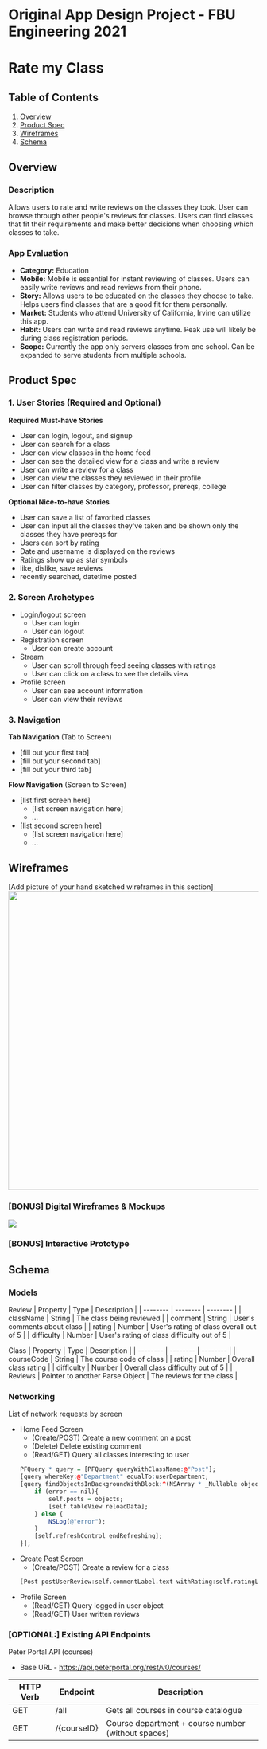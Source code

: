 Original App Design Project - FBU Engineering 2021
===

# Rate my Class

## Table of Contents
1. [Overview](#Overview)
1. [Product Spec](#Product-Spec)
1. [Wireframes](#Wireframes)
2. [Schema](#Schema)

## Overview
### Description
Allows users to rate and write reviews on the classes they took. User can browse through other people's reviews for classes. Users can find classes that fit their requirements and make better decisions when choosing which classes to take. 

### App Evaluation
- **Category:** Education
- **Mobile:** Mobile is essential for instant reviewing of classes. Users can easily write reviews and read reviews from their phone. 
- **Story:** Allows users to be educated on the classes they choose to take. Helps users find classes that are a good fit for them personally.
- **Market:** Students who attend University of California, Irvine can utilize this app.
- **Habit:** Users can write and read reviews anytime. Peak use will likely be during class registration periods. 
- **Scope:** Currently the app only servers classes from one school. Can be expanded to serve students from multiple schools. 

## Product Spec

### 1. User Stories (Required and Optional)

**Required Must-have Stories**

* User can login, logout, and signup
* User can search for a class
* User can view classes in the home feed
* User can see the detailed view for a class and write a review
* User can write a review for a class
* User can view the classes they reviewed in their profile
* User can filter classes by category, professor, prereqs, college

**Optional Nice-to-have Stories**

* User can save a list of favorited classes
* User can input all the classes they've taken and be shown only the classes they have prereqs for
* Users can sort by rating 
* Date and username is displayed on the reviews
* Ratings show up as star symbols
* like, dislike, save reviews
* recently searched, datetime posted

### 2. Screen Archetypes

* Login/logout screen
   * User can login
   * User can logout
* Registration screen
   * User can create account
* Stream
   * User can scroll through feed seeing classes with ratings
   * User can click on a class to see the details view
* Profile screen
   * User can see account information 
   * User can view their reviews

### 3. Navigation

**Tab Navigation** (Tab to Screen)

* [fill out your first tab]
* [fill out your second tab]
* [fill out your third tab]

**Flow Navigation** (Screen to Screen)

* [list first screen here]
   * [list screen navigation here]
   * ...
* [list second screen here]
   * [list screen navigation here]
   * ...

## Wireframes
[Add picture of your hand sketched wireframes in this section]
<img src="YOUR_WIREFRAME_IMAGE_URL" width=600>

### [BONUS] Digital Wireframes & Mockups
![](https://i.imgur.com/AJaMZ7J.png)

### [BONUS] Interactive Prototype

## Schema 
### Models
Review
|  Property | Type | Description |
| -------- | -------- | -------- |
| className   | String     | The class being reviewed  |
| comment    | String     | User's comments about class  |
| rating | Number | User's rating of class overall out of 5 |
| difficulty | Number | User's rating of class difficulty out of 5 |

Class
|  Property | Type | Description |
| -------- | -------- | -------- |
| courseCode   | String     | The course code of class  |
| rating   | Number     | Overall class rating |
| difficulty | Number | Overall class difficulty out of 5 |
| Reviews | Pointer to another Parse Object | The reviews for the class |


### Networking
List of network requests by screen
- Home Feed Screen
    - (Create/POST) Create a new comment on a post
    - (Delete) Delete existing comment
    - (Read/GET) Query all classes interesting to user
    ```q
    PFQuery * query = [PFQuery queryWithClassName:@"Post"];
    [query whereKey:@"Department" equalTo:userDepartment;
    [query findObjectsInBackgroundWithBlock:^(NSArray * _Nullable objects, NSError * _Nullable error) {
        if (error == nil){
            self.posts = objects;
            [self.tableView reloadData];
        } else {
            NSLog(@"error");
        }
        [self.refreshControl endRefreshing];
    }];
    

- Create Post Screen
    - (Create/POST) Create a review for a class
    ```d
    [Post postUserReview:self.commentLabel.text withRating:self.ratingLabel.text withCompletion:^(BOOL succeeded, NSError * _Nullable error){}
 - Profile Screen
    - (Read/GET) Query logged in user object
    - (Read/GET) User written reviews

### [OPTIONAL:] Existing API Endpoints

Peter Portal API (courses)
- Base URL - https://api.peterportal.org/rest/v0/courses/

|  HTTP Verb | Endpoint | Description |
| -------- | -------- | -------- |
| GET   | /all     | Gets all courses in course catalogue  |
| GET | /{courseID} | Course department + course number (without spaces) |
